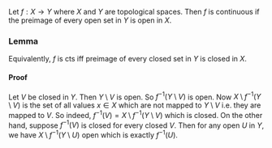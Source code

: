 Let $f:X\to Y$ where $X$ and $Y$ are topological spaces. 
Then $f$ is continuous if the preimage of every open set in $Y$ is open in $X$.

### Lemma
Equivalently, $f$ is cts iff preimage of every closed set in $Y$ is closed in $X$. 
#### Proof
Let $V$ be closed in $Y$. Then $Y\setminus V$ is open. So $f^{-1}(Y\setminus V)$ is open. 
Now $X\setminus f^{-1}(Y\setminus V)$ is the set of all values $x\in X$ which are not mapped to $Y\setminus V$ 
i.e. they are mapped to $V$. 
So indeed, $f^{-1}(V)=X\setminus f^{-1}(Y\setminus V)$ which is closed.
On the other hand, suppose $f^{-1}(V)$ is closed for every closed $V$. 
Then for any open $U$ in $Y$, we have $X\setminus f^{-1}(Y\setminus U)$ open which is exactly $f^{-1}(U)$.
